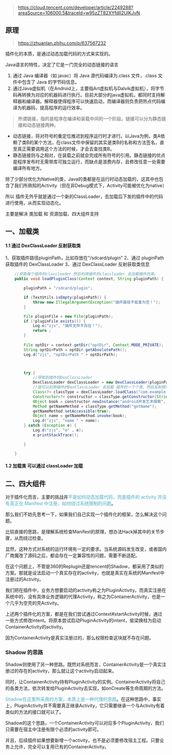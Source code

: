 

> https://cloud.tencent.com/developer/article/2249288?areaSource=106000.5&traceId=w95zZT82XYfdII2UlKJvN



## 原理 

> https://zhuanlan.zhihu.com/p/637567232


插件化的本质，是通过动态加载代码的方式来实现的。

Java语言的特性，决定了它是一门完全的动态链接的语言
1. 通过 Java 编译器（如 javac）将 Java 源代码编译为.class 文件，.class 文件中包含了 Java 的字节码信息。
2. 通过Java虚拟机（在Android上，主要指Art虚拟机与Dalvik虚拟机），将字节码再转换为对应的机器码进行执行。目前大部分的java虚拟机，都同时支持解释器和编译器。解释器使得程序可以快速启动，而编译器则负责把热点代码编译为机器码，提高程序的运行效率。

> 所谓链接，指的是程序在编译和装载中间的一个阶段。链接可以分为静态链接和动态链接两种。

- 动态链接，将对符号的重定位推迟到程序运行时才进行。以Java为例，类A依赖了类B的某个方法，在class文件中保留的其实是类B的名称和方法签名，直至真正需要调用这个方法的时候，才会去查找类B。
- 静态链接则与之相对，在装载之前就会完成所有符号的引用。静态链接的优点是程序发布时无需带库可独立运行，而缺点是浪费内存，且修改任意一处需要编译所有地方。


除了少部分优化为Native的类，Java的类都是在运行时动态加载的，这其中也包含了我们所熟知的Activity（但在非Debug模式下，Activity可能被优化为native）

所以 插件无外乎就是通过一个新的ClassLoader，去加载后下发的插件中的代码进行使用，从而实现动态化。


主要是解决 类加载 和 资源加载、四大组件支持



## 一、加载类
#### 1.1 通过 DexClassLoader 反射获取类 

1、获取插件路径pluginPath，比如存放在"/sdcard/plugin"
2、通过 pluginPath 获取插件的 DexClassLoader
3、通过 DexClassLoader 反射获取类信息

``` java
    //获取每个插件的classloader 然后利用插件的classloader 去加载插件的类。
    public void loadPluginClass(Context context, String pluginPath) {

        pluginPath = "/sdcard/plugin";

        if (TextUtils.isEmpty(pluginPath)) {
            throw new IllegalArgumentException("插件路径不能拿为空！");
        }

        File pluginFile = new File(pluginPath);
        if (!pluginFile.exists()) {
            Log.e("zjs", "插件文件不存在！");
            return ;
        }
   
        File optDir = context.getDir("optDir", Context.MODE_PRIVATE);
        String optDirPath = optDir.getAbsolutePath();
        Log.d("zjs", "optDirPath " + optDirPath);



        try {
            //获取到插件的DexClassLoader
            DexClassLoader dexClassLoader = new DexClassLoader(pluginPath, optDirPath, null, context.getClassLoader());
            //就可以利用插件的DexClassLoader 去加载 插件的一个个类，然后反射获取类的信息。
            Class<?> classType = dexClassLoader.loadClass("com.example.plugin.Book");
            Constructor<?> constructor = classType.getConstructor(String.class, int.class);
            Object book = constructor.newInstance("android开发艺术探索", 88);
            Method getNameMethod = classType.getMethod("getName");
            getNameMethod.setAccessible(true);
            Object name = getNameMethod.invoke(book);
            Log.d("zjs", "name " + name);
        } catch (Exception e) {
            Log.d("zjs", "e" , e);
            e.printStackTrace();

        }

    }

```



#### 1.2 加载类 可以通过 classLoader 加载


## 二、四大组件

对于插件化而言，主要的挑战并<font color="#4bacc6">不是如何动态加载代码，而是插件的 activity 并没有真正在 Manifest 中注册，如何绕过系统限制的问题</font>。

那么我们不妨先思考一下，如果我们自己实现一个插件化的框架，怎么解决这个问题。

比较直接的思路，是理解系统检查Manifest的原理，想办法Hack掉其中的关节步骤，从而绕过检查。

显然，这种方式对系统的运行环境有一定的要求。当系统源码发生改变，或者国内厂商魔改了源码之后，都会存在一定兼容性的问题，需要不断适配。

在这个问题上，不管是360的Replugin还是tencent的Shadow，都采用了类似的方案。那就是设法启动一个真实存在的activity，也就是真实在系统的Manifest中注册过的Activity。

我们把在插件中，业务方想要启动的activity称之为PluginActivity。而真实注册在系统中的，没有具体业务逻辑的代理Activity，称之为ContainerActivity，也是一个几乎为空壳的壳Activity。

上述两个插件化的方案，都是在我们尝试通过Context#startActivity时候，通过一些方式修改intent。将原本尝试启动PluginActivity的intent，偷梁换柱为启动ContainerActivity的activity。

因为ContainerActivity是真实注册过的，那么权限检查这块就不存在问题。


### Shadow 的思路

Shadow则使用了另一种思路。既然对系统而言，ContainerActivity是一个真实注册过的存在的activity，那么就让这个activity启动起来。

同时，让ContainerActivity持有PluginActivity的实例。ContainerActivity将自己的各类方法，依次转发给PluginActivity去实现，如onCreate等生命周期的方法。

<font color="#4bacc6">Shadow在这里所采用的方案，本质上是一种代理的思路</font>。在这种思路中，事实上，PluginActivity并不需要真正继承Activity，它只需要继承一个与Activity有着类似的方法的接口就可以了。

Shadow的这个思路，一个ContainerActivity可以对应多个PluginActivity，我们只需要在宿主中注册有限个必须的activity即可。

并且，后续插件如果想要新增一个activity，也不是必须要修改宿主工程。只要业务上允许，完全可以复用已有的ContainerActivity。


